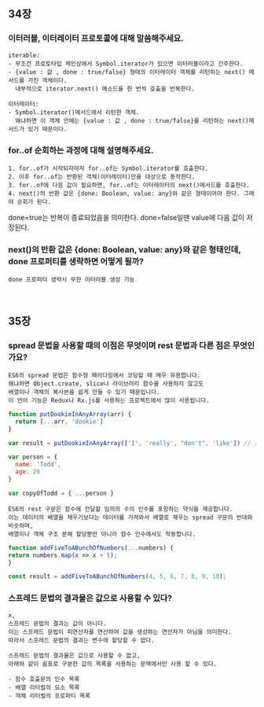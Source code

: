 ## 34장

### 이터러블, 이터레이터 프로토콜에 대해 말씀해주세요.

    iterable: 
    - 무조건 프로토타입 체인상에서 Symbol.iterator가 있으면 이터러블이라고 간주한다.
    - {value : 값 , done : true/false} 형태의 이터레이터 객체를 리턴하는 next() 메서드를 가진 객체이다. 
      내부적으로 iterator.next() 메소드를 한 번씩 호출을 반복한다.
      
    이터레이터:
    - Symbol.iterator()메서드에서 리턴한 객체.
      왜냐하면 이 객체 안에는 {value : 값 , done : true/false}를 리턴하는 next()메서드가 있기 때문이다.
    
  
### for..of 순회하는 과정에 대해 설명해주세요.

    1. for..of가 시작되자마자 for..of는 Symbol.iterator를 호출한다.
    2. 이후 for..of는 반환된 객체(이터레이터)만을 대상으로 동작한다.
    3. for..of에 다음 값이 필요하면, for..of는 이터레이터의 next()메서드를 호출한다.
    4. next()의 반환 값은 {done: Boolean, value: any}와 같은 형태이어야 한다. 그래야 순회가 된다.
done=true는 반복이 종료되었음을 의미한다. done=false일땐 value에 다음 값이 저장된다.

### next()의 반환 값은 {done: Boolean, value: any}와 같은 형태인데, done 프로퍼티를 생략하면 어떻게 될까?

    done 프로퍼티 생략시 무한 이터러블 생성 가능

<br>

## 35장

### spread 문법을 사용할 때의 이점은 무엇이며 rest 문법과 다른 점은 무엇인가요?

    ES6의 spread 문법은 함수형 패러다임에서 코딩할 때 매우 유용합니다. 
    왜냐하면 Object.create, slice나 라이브러리 함수를 사용하지 않고도 
    배열이나 객체의 복사본을 쉽게 만들 수 있기 때문입니다. 
    이 언어 기능은 Redux나 Rx.js를 사용하는 프로젝트에서 많이 사용됩니다.
    
```js
function putDookieInAnyArray(arr) {
  return [...arr, 'dookie']
}

var result = putDookieInAnyArray(['I', 'really', "don't", 'like']) // ["I", "really", "don't", "like", "dookie"]

var person = {
  name: 'Todd',
  age: 29
}

var copyOfTodd = { ...person }
```
    
    ES6의 rest 구문은 함수에 전달할 임의의 수의 인수를 포함하는 약식을 제공합니다. 
    이는 데이터의 배열을 채우기보다는 데이터를 가져와서 배열로 채우는 spread 구문의 반대와 비슷하며,
    배열이나 객체 구조 분해 할당뿐만 아니라 함수 인수에서도 작동합니다.
    
  ```js
function addFiveToABunchOfNumbers(...numbers) {
  return numbers.map(x => x + 5);
}

const result = addFiveToABunchOfNumbers(4, 5, 6, 7, 8, 9, 10);
  ```
    
### 스프레드 문법의 결과물은 값으로 사용할 수 있다?

    x,
    스프레드 문법의 결과는 값이 아니다. 
    이는 스프레드 문법이 피연산자를 연산하여 값을 생성하는 연산자가 아님을 의미한다.
    따라서 스프레드 문법의 결과는 변수에 할당할 수 없다.
    
    스프레드 문법의 결과물은 값으로 사용할 수 없고,
    아래와 같이 쉼표로 구분한 값의 목록을 사용하는 문맥에서만 사용 할 수 있다.

    - 함수 호출문의 인수 목록
    - 배열 리터럴의 요소 목록
    - 객체 리터럴의 프로퍼티 목록
